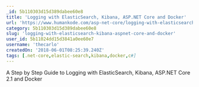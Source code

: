```yaml
---
_id: 5b110303d15d389dabee60e8
title: 'Logging with ElasticSearch, Kibana, ASP.NET Core and Docker'
url: 'https://www.humankode.com/asp-net-core/logging-with-elasticsearch-kibana-asp-net-core-and-docker'
category: 5b110303d15d389dabee60e8
slug: 'logging-with-elasticsearch-kibana-aspnet-core-and-docker'
user_id: 5b11024dd15d3841a0ee60e7
username: 'thecarlo'
createdOn: '2018-06-01T08:25:39.240Z'
tags: [.net-core,elastic-search,kibana,docker,c#]
---
```


A Step by Step Guide to Logging with ElasticSearch, Kibana, ASP.NET Core 2.1 and Docker
